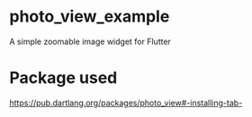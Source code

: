 # photo_view_example

A simple zoomable image widget for Flutter <br>

# Package used

https://pub.dartlang.org/packages/photo_view#-installing-tab-

